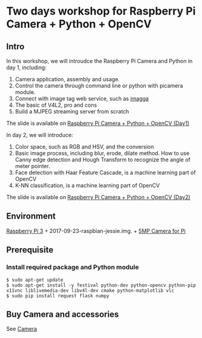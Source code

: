 # Two days workshop for Raspberry Pi Camera + Python + OpenCV

## Intro
In this workshop, we will introudce the Raspberry Pi Camera and Python in day 1, including:
1. Camera application, assembly and usage.
2. Control the camera through command line or python with picamera module.
3. Connect with image tag web service, such as [imagga](https://imagga.com/)
4. The basic of V4L2, pro and cons
5. Build a MJPEG streaming server from scratch

The slide is available on [Raspberry Pi Camera + Python + OpenCV (Day1)](https://www.slideshare.net/raspberrypi-tw/raspberry-pi-camera-python-opencv-day1)


In day 2, we will introduce:
1. Color space, such as RGB and HSV, and the conversion 
2. Basic image process, including blur, erode, dilate method. How to use Canny edge detection and Hough Transform to recognize the angle of meter pointer.
3. Face detection with Haar Feature Cascade, is a machine learning part of OpenCV
4. K-NN classification, is a machine learning part of OpenCV

The slide is available on [Raspberry Pi Camera + Python + OpenCV (Day2)](https://www.slideshare.net/raspberrypi-tw/raspberry-pi-camera-and-opencv-day2)


## Environment
[Raspberry Pi 3](https://www.raspberrypi.com.tw/10684/55/) + 2017-09-23-raspbian-jessie.img. + [5MP Camera for Pi](https://www.raspberrypi.com.tw/654/701/)

## Prerequisite
### Install required package and Python module
```shell  
$ sudo apt-get update
$ sudo apt-get install -y festival python-dev python-opencv python-pip x11vnc liblivemedia-dev libv4l-dev cmake python-matplotlib vlc
$ sudo pip install request flask numpy
```

## Buy Camera and accessories
See [Camera](https://www.raspberrypi.com.tw/shop/camera/)

